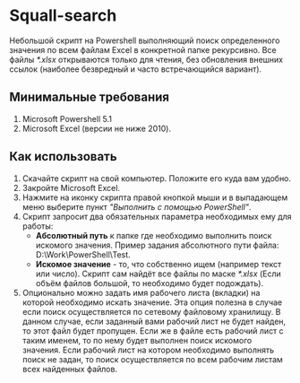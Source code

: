 ﻿# Squall-search
Небольшой скрипт на Powershell выполняющий поиск определенного значения по всем файлам Excel в конкретной папке рекурсивно.
Все файлы _*.xlsx_ открываются только для чтения, без обновления внешних ссылок (наиболее безвредный и часто встречающийся вариант).

## Минимальные требования
1. Microsoft Powershell 5.1
2. Microsoft Excel (версии не ниже 2010).

## Как использовать
1. Скачайте скрипт на свой компьютер. Положите его куда вам удобно.
2. Закройте Microsoft Excel. 
3. Нажмите на иконку скрипта правой кнопкой мыши и в выпадающем меню выберите пункт _"Выполнить с помощью PowerShell"_.
4. Скрипт запросит два обязательных параметра необходимых ему для работы: 
   - __Абсолютный путь__ к папке где необходимо выполнить поиск искомого значения.
      Пример задания абсолютного пути файла: D:\Work\PowerShell\Test\.
   - __Искомое значение__ - то, что собственно ищем (например текст или число).
   Скрипт сам найдёт все файлы по маске _*.xlsx_ (Если объём файлов большой, то необходимо будет подождать).
5. Опционально можно задать имя рабочего листа (вкладки) на которой необходимо искать значение. Эта опция полезна в случае 
   если поиск осуществляется по сетевому файловому хранилищу. В данном случае, если заданный вами рабочий лист не будет найден, 
   то этот файл будет пропущен. Если же в файле есть рабочий лист с таким именем, то по нему будет выполнен поиск искомого значения.
   Если рабочий лист на котором необходимо выполнять поиск не задан, то поиск осуществляется по всем рабочим листам всех найденных   файлов.
	
